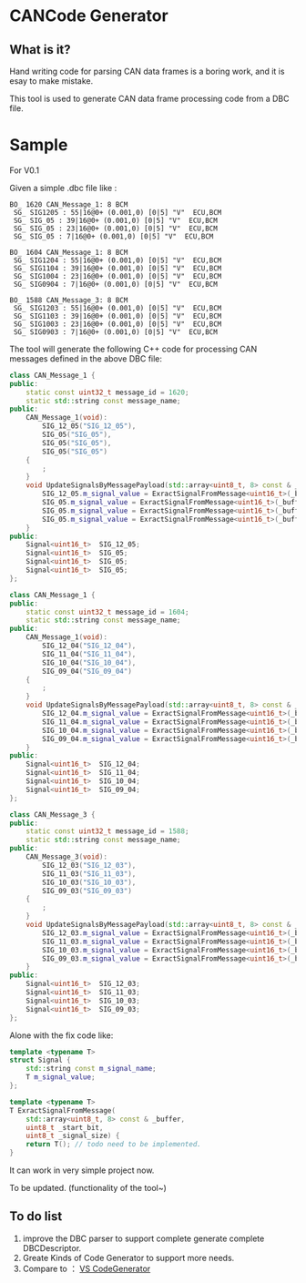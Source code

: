 # CANCode Generator 

## What is it?

Hand writing code for parsing CAN data frames is a boring work, and it is esay to make mistake.

This tool is used to generate CAN data frame processing code from a DBC file.

# Sample

For V0.1

Given a simple .dbc file like :

```
BO_ 1620 CAN_Message_1: 8 BCM
 SG_ SIG1205 : 55|16@0+ (0.001,0) [0|5] "V"  ECU,BCM
 SG_ SIG_05 : 39|16@0+ (0.001,0) [0|5] "V"  ECU,BCM
 SG_ SIG_05 : 23|16@0+ (0.001,0) [0|5] "V"  ECU,BCM
 SG_ SIG_05 : 7|16@0+ (0.001,0) [0|5] "V"  ECU,BCM

BO_ 1604 CAN_Message_1: 8 BCM
 SG_ SIG1204 : 55|16@0+ (0.001,0) [0|5] "V"  ECU,BCM
 SG_ SIG1104 : 39|16@0+ (0.001,0) [0|5] "V"  ECU,BCM
 SG_ SIG1004 : 23|16@0+ (0.001,0) [0|5] "V"  ECU,BCM
 SG_ SIG0904 : 7|16@0+ (0.001,0) [0|5] "V"  ECU,BCM

BO_ 1588 CAN_Message_3: 8 BCM
 SG_ SIG1203 : 55|16@0+ (0.001,0) [0|5] "V"  ECU,BCM
 SG_ SIG1103 : 39|16@0+ (0.001,0) [0|5] "V"  ECU,BCM
 SG_ SIG1003 : 23|16@0+ (0.001,0) [0|5] "V"  ECU,BCM
 SG_ SIG0903 : 7|16@0+ (0.001,0) [0|5] "V"  ECU,BCM
```

The tool will generate the following C++ code for processing CAN messages defined in the above DBC file:

```C++
class CAN_Message_1 {
public:
    static const uint32_t message_id = 1620;
    static std::string const message_name;
public:
    CAN_Message_1(void):
        SIG_12_05("SIG_12_05"),
        SIG_05("SIG_05"),
        SIG_05("SIG_05"),
        SIG_05("SIG_05")
    {
        ;
    }
    void UpdateSignalsByMessagePayload(std::array<uint8_t, 8> const & _buffer) {
        SIG_12_05.m_signal_value = ExractSignalFromMessage<uint16_t>(_buffer,55, 16);
        SIG_05.m_signal_value = ExractSignalFromMessage<uint16_t>(_buffer,39, 16);
        SIG_05.m_signal_value = ExractSignalFromMessage<uint16_t>(_buffer,23, 16);
        SIG_05.m_signal_value = ExractSignalFromMessage<uint16_t>(_buffer,7, 16);
    }
public:
    Signal<uint16_t>  SIG_12_05;
    Signal<uint16_t>  SIG_05;
    Signal<uint16_t>  SIG_05;
    Signal<uint16_t>  SIG_05;
};

class CAN_Message_1 {
public:
    static const uint32_t message_id = 1604;
    static std::string const message_name;
public:
    CAN_Message_1(void):
        SIG_12_04("SIG_12_04"),
        SIG_11_04("SIG_11_04"),
        SIG_10_04("SIG_10_04"),
        SIG_09_04("SIG_09_04")
    {
        ;
    }
    void UpdateSignalsByMessagePayload(std::array<uint8_t, 8> const & _buffer) {
        SIG_12_04.m_signal_value = ExractSignalFromMessage<uint16_t>(_buffer,55, 16);
        SIG_11_04.m_signal_value = ExractSignalFromMessage<uint16_t>(_buffer,39, 16);
        SIG_10_04.m_signal_value = ExractSignalFromMessage<uint16_t>(_buffer,23, 16);
        SIG_09_04.m_signal_value = ExractSignalFromMessage<uint16_t>(_buffer,7, 16);
    }
public:
    Signal<uint16_t>  SIG_12_04;
    Signal<uint16_t>  SIG_11_04;
    Signal<uint16_t>  SIG_10_04;
    Signal<uint16_t>  SIG_09_04;
};

class CAN_Message_3 {
public:
    static const uint32_t message_id = 1588;
    static std::string const message_name;
public:
    CAN_Message_3(void):
        SIG_12_03("SIG_12_03"),
        SIG_11_03("SIG_11_03"),
        SIG_10_03("SIG_10_03"),
        SIG_09_03("SIG_09_03")
    {
        ;
    }
    void UpdateSignalsByMessagePayload(std::array<uint8_t, 8> const & _buffer) {
        SIG_12_03.m_signal_value = ExractSignalFromMessage<uint16_t>(_buffer,55, 16);
        SIG_11_03.m_signal_value = ExractSignalFromMessage<uint16_t>(_buffer,39, 16);
        SIG_10_03.m_signal_value = ExractSignalFromMessage<uint16_t>(_buffer,23, 16);
        SIG_09_03.m_signal_value = ExractSignalFromMessage<uint16_t>(_buffer,7, 16);
    }
public:
    Signal<uint16_t>  SIG_12_03;
    Signal<uint16_t>  SIG_11_03;
    Signal<uint16_t>  SIG_10_03;
    Signal<uint16_t>  SIG_09_03;
};
```

Alone with the fix code like:

```C++
template <typename T>
struct Signal {
	std::string const m_signal_name;
	T m_signal_value;
};

template <typename T>
T ExractSignalFromMessage(
	std::array<uint8_t, 8> const & _buffer,
	uint8_t _start_bit,
	uint8_t _signal_size) {
	return T(); // todo need to be implemented.
}
```

It can work in very simple project now.

To be updated. (functionality of the tool~)

## To do list

1. improve the DBC parser to support complete generate complete DBCDescriptor.
2. Greate Kinds of Code Generator to support more needs.
3. Compare to ： [VS CodeGenerator](https://msdn.microsoft.com/en-us/library/dd820620.aspx)

